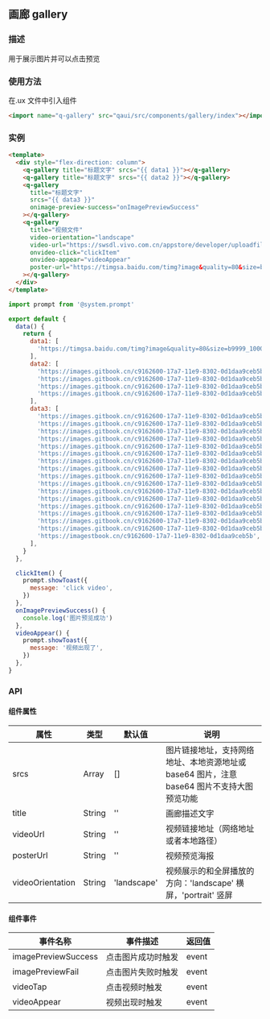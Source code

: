 ## 画廊 gallery

### 描述

用于展示图片并可以点击预览

### 使用方法

在.ux 文件中引入组件

```html
<import name="q-gallery" src="qaui/src/components/gallery/index"></import>
```

### 实例

```html
<template>
  <div style="flex-direction: column">
    <q-gallery title="标题文字" srcs="{{ data1 }}"></q-gallery>
    <q-gallery title="标题文字" srcs="{{ data2 }}"></q-gallery>
    <q-gallery
      title="标题文字"
      srcs="{{ data3 }}"
      onimage-preview-success="onImagePreviewSuccess"
    ></q-gallery>
    <q-gallery
      title="视频文件"
      video-orientation="landscape"
      video-url="https://swsdl.vivo.com.cn/appstore/developer/uploadfile/20180323/20180323183010837.mp4"
      onvideo-click="clickItem"
      onvideo-appear="videoAppear"
      poster-url="https://timgsa.baidu.com/timg?image&quality=80&size=b9999_10000&sec=1603277817178&di=93757526f827b5ee7bdbcc033a29487b&imgtype=0&src=http%3A%2F%2Fwww.huaxia.com%2Fxw%2Fshgj%2Fimages%2F2018%2F06%2F12%2F2009996.png"
    ></q-gallery>
  </div>
</template>
```

```js
import prompt from '@system.prompt'

export default {
  data() {
    return {
      data1: [
        'https://timgsa.baidu.com/timg?image&quality=80&size=b9999_10000&sec=1603277817178&di=93757526f827b5ee7bdbcc033a29487b&imgtype=0&src=http%3A%2F%2Fwww.huaxia.com%2Fxw%2Fshgj%2Fimages%2F2018%2F06%2F12%2F2009996.png',
      ],
      data2: [
        'https://images.gitbook.cn/c9162600-17a7-11e9-8302-0d1daa9ceb5b',
        'https://images.gitbook.cn/c9162600-17a7-11e9-8302-0d1daa9ceb5b',
        'https://images.gitbook.cn/c9162600-17a7-11e9-8302-0d1daa9ceb5b',
        'https://images.gitbook.cn/c9162600-17a7-11e9-8302-0d1daa9ceb5b',
      ],
      data3: [
        'https://images.gitbook.cn/c9162600-17a7-11e9-8302-0d1daa9ceb5b',
        'https://images.gitbook.cn/c9162600-17a7-11e9-8302-0d1daa9ceb5b',
        'https://images.gitbook.cn/c9162600-17a7-11e9-8302-0d1daa9ceb5b',
        'https://images.gitbook.cn/c9162600-17a7-11e9-8302-0d1daa9ceb5b',
        'https://images.gitbook.cn/c9162600-17a7-11e9-8302-0d1daa9ceb5b',
        'https://images.gitbook.cn/c9162600-17a7-11e9-8302-0d1daa9ceb5b',
        'https://images.gitbook.cn/c9162600-17a7-11e9-8302-0d1daa9ceb5b',
        'https://images.gitbook.cn/c9162600-17a7-11e9-8302-0d1daa9ceb5b',
        'https://images.gitbook.cn/c9162600-17a7-11e9-8302-0d1daa9ceb5b',
        'https://images.gitbook.cn/c9162600-17a7-11e9-8302-0d1daa9ceb5b',
        'https://images.gitbook.cn/c9162600-17a7-11e9-8302-0d1daa9ceb5b',
        'https://images.gitbook.cn/c9162600-17a7-11e9-8302-0d1daa9ceb5b',
        'https://images.gitbook.cn/c9162600-17a7-11e9-8302-0d1daa9ceb5b',
        'https://images.gitbook.cn/c9162600-17a7-11e9-8302-0d1daa9ceb5b',
        'https://images.gitbook.cn/c9162600-17a7-11e9-8302-0d1daa9ceb5b',
        'https://images.gitbook.cn/c9162600-17a7-11e9-8302-0d1daa9ceb5b',
        'https://imagestbook.cn/c9162600-17a7-11e9-8302-0d1daa9ceb5b',
      ],
    }
  },

  clickItem() {
    prompt.showToast({
      message: 'click video',
    })
  },
  onImagePreviewSuccess() {
    console.log('图片预览成功')
  },
  videoAppear() {
    prompt.showToast({
      message: '视频出现了',
    })
  },
}
```

### API

#### 组件属性

| 属性             | 类型   | 默认值      | 说明                                                                                       |
| ---------------- | ------ | ----------- | ------------------------------------------------------------------------------------------ |
| srcs             | Array  | []          | 图片链接地址，支持网络地址、本地资源地址或 base64 图片，注意 base64 图片不支持大图预览功能 |
| title            | String | ''          | 画廊描述文字                                                                               |
| videoUrl         | String | ''          | 视频链接地址（网络地址或者本地路径）                                                       |
| posterUrl        | String | ''          | 视频预览海报                                                                               |
| videoOrientation | String | 'landscape' | 视频展示的和全屏播放的方向：'landscape' 横屏，'portrait' 竖屏                              |

#### 组件事件

| 事件名称            | 事件描述           | 返回值 |
| ------------------- | ------------------ | ------ |
| imagePreviewSuccess | 点击图片成功时触发 | event  |
| imagePreviewFail    | 点击图片失败时触发 | event  |
| videoTap            | 点击视频时触发     | event  |
| videoAppear         | 视频出现时触发     | event  |
